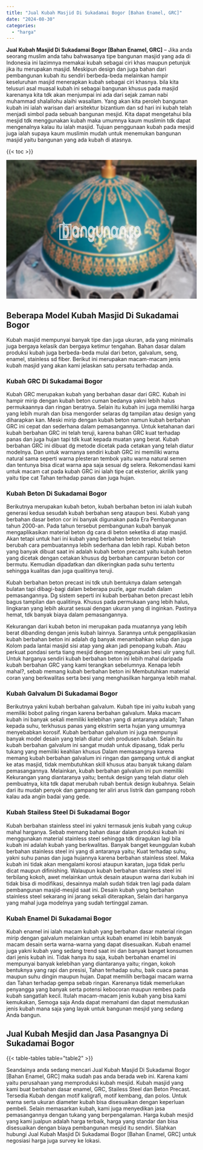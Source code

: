 ```yaml
---
title: "Jual Kubah Masjid Di Sukadamai Bogor [Bahan Enamel, GRC]"
date: "2024-08-30"
categories: 
  - "harga"
---
```


**Jual Kubah Masjid Di Sukadamai Bogor \[Bahan Enamel, GRC\]** – Jika anda seorang muslim anda tahu bahwasanya tipe bangunan masjid yang ada di Indonesia ini lazimnya memakai kubah sebagai ciri khas maupun petunjuk jika itu merupakan masjid. Meskipun design dan juga bahan dari pembangunan kubah itu sendiri berbeda-beda melainkan hampir keseluruhan masjid menerapkan kubah sebagai ciri khasnya. bila kita telusuri asal muasal kubah ini sebagai bangunan khusus pada masjid karenanya kita tdk akan menjumpai ini ada dari sejak zaman nabi muhammad shalallohu alaihi wasallam. Yang akan kita peroleh bangunan kubah ini ialah warisan dari arsitektur bizantium dan sd hari ini kubah telah menjadi simbol pada sebuah bangunan mesjid. Kita dapat mengetahui bila mesjid tdk menggunakan kubah maka umumnya kaum muslimin tdk dapat mengenalnya kalau itu ialah masjid. Tujuan penggunaan kubah pada mesjid juga ialah supaya kaum muslimin mudah untuk menemukan bangunan masjid yaitu bangunan yang ada kubah di atasnya.

{{< toc >}}

![Jual Kubah Masjid Di Sukadamai Bogor [Bahan Enamel, GRC]](/images/jual-kubah-masjid-38.png)

## Beberapa Model Kubah Masjid Di Sukadamai Bogor

Kubah masjid mempunyai banyak tipe dan juga ukuran, ada yang minimalis juga bergaya kelasik dan bergaya ketimur tengahan. Bahan dasar dalam produksi kubah juga berbeda-beda mulai dari beton, galvalum, seng, enamel, stainless sd fiber. Berikut ini merupakan macam-macam jenis kubah masjid yang akan kami jelaskan satu persatu terhadap anda.

### Kubah GRC Di Sukadamai Bogor

Kubah GRC merupakan kubah yang berbahan dasar dari GRC. Kubah ini hampir mirip dengan kubah beton cuman bedanya yakni lebih halus permukaannya dan ringan beratnya. Selain itu kubah ini juga memiliki harga yang lebih murah dan bisa mengorder selaras dg tampilan atau design yang diharapkan kan. Meski mirip dengan kubah beton namun kubah berbahan GRC ini cepat dan sederhana dalam pemasangannya. Untuk ketahanan dari kubah berbahan GRC ini telah teruji, karena bahan GRC kuat terhadap panas dan juga hujan tapi tdk kuat kepada muatan yang berat. Kubah berbahan GRC ini dibuat dg metode dicetak pada cetakan yang telah diatur modelnya. Dan untuk warnanya sendiri kubah GRC ini memiliki warna natural sama seperti warna plesteran tembok yaitu warna natural semen dan tentunya bisa dicat warna apa saja sesuai dg selera. Rekomendasi kami untuk macam cat pada kubah GRC ini ialah tipe cat eksterior, akrilik yang yaitu tipe cat Tahan terhadap panas dan juga hujan.

### Kubah Beton Di Sukadamai Bogor

Berikutnya merupakan kubah beton, kubah berbahan beton ini ialah kubah generasi kedua sesudah kubah berbahan seng ataupun besi. Kubah yang berbahan dasar beton cor ini banyak digunakan pada Era Pembangunan tahun 2000-an. Pada tahun tersebut pembangunan kubah banyak mengaplikasikan material beton dg cara di beton seketika di atap masjid. Akan tetapi untuk hari ini kubah yang berbahan beton tersebut telah berubah cara pembuatannya lebih sederhana dan lebih rapi. Kubah beton yang banyak dibuat saat ini adalah kubah beton precast yaitu kubah beton yang dicetak dengan cetakan khusus dg berbahan campuran beton cor bermutu. Kemudian dipadatkan dan dikeringkan pada suhu tertentu sehingga kualitas dan juga qualitinya teruji.

Kubah berbahan beton precast ini tdk utuh bentuknya dalam setengah bulatan tapi dibagi-bagi dalam beberapa puzle, agar mudah dalam pemasangannya. Dg sistem seperti ini kubah berbahan beton precast lebih bagus tampilan dan qualitinya. Khusus pada permukaan yang lebih halus, lingkaran yang lebih akurat sesuai dengan ukuran yang di inginkan. Pastinya hemat, tdk banyak biaya dalam pemasangannya.

Kekurangan dari kubah beton ini merupakan pada muatannya yang lebih berat dibanding dengan jenis kubah lainnya. Sarannya untuk pengaplikasian kubah berbahan beton ini adalah dg banyak menambahkan selup dan juga Kolom pada lantai masjid sisi atap yang akan jadi penopang kubah. Atau perkuat pondasi serta tiang mesjid dengan menggunakan besi ulir yang full. Untuk harganya sendiri kubah berbahan beton ini lebih mahal daripada kubah berbahan GRC yang kami terangkan sebelumnya. Kenapa lebih mahal?, sebab memang kubah berbahan beton ini Membutuhkan material coran yang berkwalitas serta besi yang menghasilkan harganya lebih mahal.

### Kubah Galvalum Di Sukadamai Bogor

Berikutnya yakni kubah berbahan galvalum. Kubah tipe ini yaitu kubah yang memiliki bobot paling ringan karena berbahan galvalum. Maka macam kubah ini banyak sekali memiliki kelebihan yang di antaranya adalah; Tahan kepada suhu, terkhusus panas yang ekstrim serta hujan yang umumnya menyebabkan korosif. Kubah berbahan galvalum ini juga mempunyai banyak model desain yang telah diatur oleh produsen kubah. Selain itu kubah berbahan galvalum ini sangat mudah untuk dipasang, tidak perlu tukang yang memiliki keahlian khusus Dalam memasangnya karena memang kubah berbahan galvalum ini ringan dan gampang untuk di angkat ke atas masjid, tidak membutuhkan skill khusus atau banyak tukang dalam pemasangannya. Melainkan, kubah berbahan galvalum ini pun memiliki Kekurangan yang diantaranya yaitu; bentuk design yang telah diatur oleh pembuatnya, kita tdk dapat merubah rubah bentuk design kubahnya. Selain dari itu mudah penyok dan gampang ter aliri arus listrik dan gampang roboh kalau ada angin badai yang gede.

### Kubah Stailess Steel Di Sukadamai Bogor

Kubah berbahan stainless steel ini yakni termasuk jenis kubah yang cukup mahal harganya. Sebab memang bahan dasar dalam produksi kubah ini menggunakan material stainless steel sehingga tdk diragukan lagi bila kubah ini adalah kubah yang berkwalitas. Banyak banget keunggulan kubah berbahan stainless steel ini yang di antaranya yaitu; Kuat terhadap suhu, yakni suhu panas dan juga hujannya karena berbahan stainless steel. Maka kubah ini tidak akan mengalami korosi ataupun karatan, juga tidak perlu dicat maupun difinishing. Walaupun kubah berbahan stainless steel ini terbilang kokoh, awet melainkan untuk desain ataupun warna dari kubah ini tidak bisa di modifikasi, desainnya malah sudah tidak tren lagi pada dalam pembangunan masjid-mesjid saat ini. Desain kubah yang berbahan stainless steel sekarang ini jarang sekali diterapkan, Selain dari harganya yang mahal juga modelnya yang sudah tertinggal zaman.

### Kubah Enamel Di Sukadamai Bogor

Kubah enamel ini ialah macam kubah yang berbahan dasar material ringan mirip dengan galvalum melainkan untuk kubah enamel ini lebih banyak macam desain serta warna-warna yang dapat disesuaikan. Kubah enamel juga yakni kubah yang sedang trend saat ini dan banyak banget konsumen dari jenis kubah ini. Tidak hanya itu saja, kubah berbahan enamel ini mempunyai banyak kelebihan yang diantaranya yaitu; ringan, kokoh bentuknya yang rapi dan presisi, Tahan terhadap suhu, baik cuaca panas maupun suhu dingin maupun hujan. Dapat memilih berbagai macam warna dan Tahan terhadap gempa sebab ringan. Karenanya tidak memerlukan penyangga yang banyak serta potensi kebocoran maupun rembes pada kubah sangatlah kecil. Itulah macam-macam jenis kubah yang bisa kami kemukakan, Semoga saja Anda dapat memahami dan dapat memutuskan jenis kubah mana saja yang layak untuk bangunan mesjid yang sedang Anda bangun.

## Jual Kubah Mesjid dan Jasa Pasangnya Di Sukadamai Bogor

{{< table-tables table="table2" >}}

Seandainya anda sedang mencari Jual Kubah Masjid Di Sukadamai Bogor \[Bahan Enamel, GRC\] maka sudah pas anda berada web ini. Karena kami yaitu perusahaan yang memproduksi kubah mesjid. Kubah masjid yang kami buat berbahan dasar enamel, GRC, Stailess Steel dan Beton Precast. Tersedia Kubah dengan motif kaligrafi, motif kembang, dan polos. Untuk warna serta ukuran diameter kubah bisa disesuaikan dengan keperluan pembeli. Selain memasarkan kubah, kami juga menyedikan jasa pemasangannya dengan tukang yang berpengalaman. Harga kubah mesjid yang kami jualpun adalah harga terbaik, harga yang standar dan bisa disesuaikan dengan biaya pembangunan mesjid itu sendiri. Silahkan hubungi Jual Kubah Masjid Di Sukadamai Bogor \[Bahan Enamel, GRC\] untuk negosiasi harga juga survey ke lokasi.
